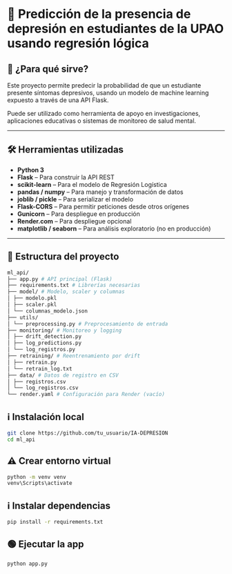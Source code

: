 # 🧠 Predicción de la presencia de depresión en estudiantes de la UPAO usando regresión lógica

## 📌 ¿Para qué sirve?

Este proyecto permite predecir la probabilidad de que un estudiante presente síntomas depresivos, usando un modelo de machine learning expuesto a través de una API Flask.

Puede ser utilizado como herramienta de apoyo en investigaciones, aplicaciones educativas o sistemas de monitoreo de salud mental.

---

## 🛠️ Herramientas utilizadas

- **Python 3**
- **Flask** – Para construir la API REST
- **scikit-learn** – Para el modelo de Regresión Logística
- **pandas / numpy** – Para manejo y transformación de datos
- **joblib / pickle** – Para serializar el modelo
- **Flask-CORS** – Para permitir peticiones desde otros orígenes
- **Gunicorn** – Para despliegue en producción
- **Render.com** – Para despliegue opcional
- **matplotlib / seaborn** – Para análisis exploratorio (no en producción)

---

## 📂 Estructura del proyecto
```bash
ml_api/
├── app.py # API principal (Flask)
├── requirements.txt # Librerías necesarias
├── model/ # Modelo, scaler y columnas
│ ├── modelo.pkl
│ ├── scaler.pkl
│ └── columnas_modelo.json
├── utils/
│ └── preprocessing.py # Preprocesamiento de entrada
├── monitoring/ # Monitoreo y logging
│ ├── drift_detection.py
│ ├── log_predictions.py
│ └── log_registros.py
├── retraining/ # Reentrenamiento por drift
│ ├── retrain.py
│ └── retrain_log.txt
├── data/ # Datos de registro en CSV
│ ├── registros.csv
│ └── log_registros.csv
└── render.yaml # Configuración para Render (vacío)

```
## ℹ️ Instalación local
```bash
git clone https://github.com/tu_usuario/IA-DEPRESION
cd ml_api
```
## ⚠️ Crear entorno virtual
```bash
python -m venv venv
venv\Scripts\activate
```
## ℹ️ Instalar dependencias
```bash
pip install -r requirements.txt
```
## 🟢 Ejecutar la app
```bash
python app.py
```
